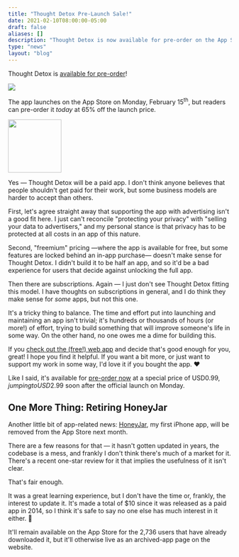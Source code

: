 ```yaml
---
title: "Thought Detox Pre-Launch Sale!"
date: 2021-02-10T08:00:00-05:00
draft: false
aliases: []
description: "Thought Detox is now available for pre-order on the App Store, at a special price!"
type: "news"
layout: "blog"
---
```


Thought Detox is [available for pre-order][preorder]!

![][tdlifestyle]

The app launches on the App Store on Monday, February 15<sup>th</sup>, but readers can pre-order it _today_ at 65% off the launch price.

<a href="https://apps.apple.com/app/thought-detox/id1534491093">
	<img src="https://thoughtdetox.app/assets/images/app-store-preorder-badge.svg" width="120px" />
</a>

Yes — Thought Detox will be a paid app. I don't think anyone believes that people shouldn't get paid for their work, but some business models are harder to accept than others.

First, let's agree straight away that supporting the app with advertising isn't a good fit here. I just can't reconcile "protecting your privacy" with "selling your data to advertisers," and my personal stance is that privacy has to be protected at all costs in an app of this nature.

Second, "freemium" pricing —where the app is available for free, but some features are locked behind an in-app purchase— doesn't make sense for Thought Detox. I didn't build it to be half an app, and so it'd be a bad experience for users that decide against unlocking the full app.

Then there are subscriptions. Again — I just don't see Thought Detox fitting this model. I have thoughts on subscriptions in general, and I do think they make sense for _some_ apps, but not this one.

It's a tricky thing to balance. The time and effort put into launching and maintaining an app isn't trivial; it's hundreds or thousands of hours (or more!) of effort, trying to build something that will improve someone's life in some way. On the other hand, no one owes me a dime for building this.

If you [check out the (free!) web app][webapp] and decide that's good enough for you, great! I hope you find it helpful. If you want a bit more, or just want to support my work in some way, I'd love it if you bought the app. ❤️

Like I said, it's available for [pre-order now][preorder] at a special price of USD$0.99, jumping to USD$2.99 soon after the official launch on Monday.

## One More Thing: Retiring HoneyJar

Another little bit of app-related news: [HoneyJar][honeyjar], my first iPhone app, will be removed from the App Store next month.

There are a few reasons for that — it hasn't gotten updated in years, the codebase is a mess, and frankly I don't think there's much of a market for it. There's a recent one-star review for it that implies the usefulness of it isn't clear.

That's fair enough.

It was a great learning experience, but I don't have the time or, frankly, the interest to update it. It's made a total of $10 since it was released as a paid app in 2014, so I think it's safe to say no one else has much interest in it either. 🙂

It'll remain available on the App Store for the 2,736 users that have already downloaded it, but it'll otherwise live as an archived-app page on the website.

<!--references-->
[tdlifestyle]: https://thoughtdetox.app/assets/images/lifestyle.png
[preorder]: https://apps.apple.com/app/thought-detox/id1534491093
[webapp]: https://thought-detox.glitch.me/
[honeyjar]: https://droppedbits.com/apps/honeyjar